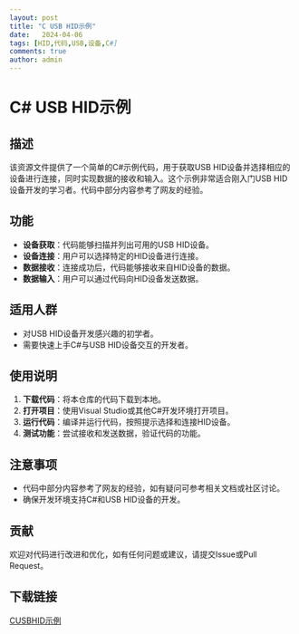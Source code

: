 ```yaml
---
layout: post
title: "C USB HID示例"
date:   2024-04-06
tags: [HID,代码,USB,设备,C#]
comments: true
author: admin
---
```

# C# USB HID示例

## 描述
该资源文件提供了一个简单的C#示例代码，用于获取USB HID设备并选择相应的设备进行连接，同时实现数据的接收和输入。这个示例非常适合刚入门USB HID设备开发的学习者。代码中部分内容参考了网友的经验。

## 功能
- **设备获取**：代码能够扫描并列出可用的USB HID设备。
- **设备连接**：用户可以选择特定的HID设备进行连接。
- **数据接收**：连接成功后，代码能够接收来自HID设备的数据。
- **数据输入**：用户可以通过代码向HID设备发送数据。

## 适用人群
- 对USB HID设备开发感兴趣的初学者。
- 需要快速上手C#与USB HID设备交互的开发者。

## 使用说明
1. **下载代码**：将本仓库的代码下载到本地。
2. **打开项目**：使用Visual Studio或其他C#开发环境打开项目。
3. **运行代码**：编译并运行代码，按照提示选择和连接HID设备。
4. **测试功能**：尝试接收和发送数据，验证代码的功能。

## 注意事项
- 代码中部分内容参考了网友的经验，如有疑问可参考相关文档或社区讨论。
- 确保开发环境支持C#和USB HID设备的开发。

## 贡献
欢迎对代码进行改进和优化，如有任何问题或建议，请提交Issue或Pull Request。

## 下载链接

[CUSBHID示例](https://pan.quark.cn/s/c9bef5d56db0)